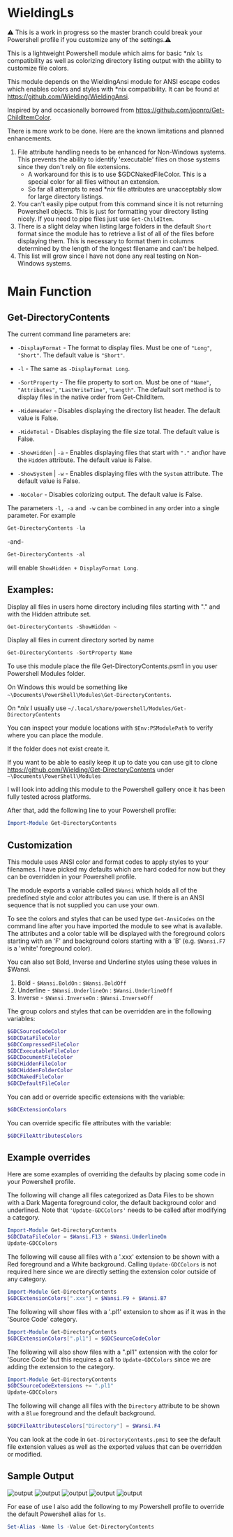 WieldingLs
==========

:warning: This is a work in progress so the master branch could break your Powershell profile if you customize any of the settings.:warning: 

This is a lightweight Powershell module which aims for basic **nix* `ls` compatibility as well as colorizing directory listing output with the ability to customize file colors. 

This module depends on the WieldingAnsi module for ANSI escape codes which enables colors and styles with *nix compatibility.  It can be found at https://github.com/Wielding/WieldingAnsi.

Inspired by and occasionally borrowed from https://github.com/joonro/Get-ChildItemColor. 

There is more work to be done. Here are the known limitations and planned enhancements.
1. File attribute handling needs to be enhanced for Non-Windows systems.  This prevents the ability to identify 'executable' files on those systems since they don't rely on file extensions. 
   * A workaround for this is to use $GDCNakedFileColor.  This is a special color for all files without an extension.
   * So far all attempts to read **nix* file attributes are unacceptably slow for large directory listings.
2. You can't easily pipe output from this command since it is not returning Powershell objects.  This is just for formatting your directory listing nicely.  If you need to pipe files just use `Get-ChildItem`.
3. There is a slight delay when listing large folders in the default `Short` format since the module has to retrieve a list of all of the files before displaying them. This is necessary to format them in columns determined by the length of the longest filename and can't be helped.
4. This list will grow since I have not done any real testing on Non-Windows systems.

Main Function
==============

Get-DirectoryContents
---------------------
The current command line parameters are:
* `-DisplayFormat` -
  The format to display files.  Must be one of `"Long"`, `"Short"`. The default value is `"Short"`.

* `-l` -
  The same as `-DisplayFormat Long`.  

* `-SortProperty` -
  The file property to sort on.  Must be one of `"Name"`, `"Attributes"`, `"LastWriteTime"`, `"Length"`. The default sort method is to display files in the native order from Get-ChildItem.

* `-HideHeader` -
  Disables displaying the directory list header. The default value is False.

* `-HideTotal` -
  Disables displaying the file size total. The default value is False.

* `-ShowHidden` | `-a` -
  Enables displaying files that start with `"."` and\or have the `Hidden` attribute. The default value is False.

* `-ShowSystem` | `-w` -
  Enables displaying files with the `System` attribute. The default value is False.  

* `-NoColor` -
  Disables colorizing output. The default value is False.  

The parameters `-l, -a` and` -w` can be combined in any order into a single parameter.  For example
```powershell
Get-DirectoryContents -la
```

-and-

```powershell
Get-DirectoryContents -al
```

will enable `ShowHidden + DisplayFormat Long`.


Examples:
---------
Display all files in users home directory including files starting with "." and with the Hidden attribute set.
```powershell
Get-DirectoryContents -ShowHidden ~
```

Display all files in current directory sorted by name
```powershell
Get-DirectoryContents -SortProperty Name
```

To use this module place the file Get-DirectoryContents.psm1 in you user Powershell Modules folder.

On Windows this would be something like `~\Documents\PowerShell\Modules\Get-DirectoryContents`.

On **nix* I usually use `~/.local/share/powershell/Modules/Get-DirectoryContents`

You can inspect your module locations with `$Env:PSModulePath` to verify where you can place the module.

If the folder does not exist create it.

If you want to be able to easily keep it up to date you can use git to clone https://github.com/Wielding/Get-DirectoryContents under `~\Documents\PowerShell\Modules `

I will look into adding this module to the Powershell gallery once it has been fully tested across platforms.

After that, add the following line to your Powershell profile:

```powershell
Import-Module Get-DirectoryContents
```

Customization
-------------
This module uses ANSI color and format codes to apply styles to your filenames.  I have picked my defaults which are hard coded for now but they can be overridden in your Powershell profile.

The module exports a variable called `$Wansi` which holds all of the predefined style and color attributes you can use.  If there is an ANSI sequence that is not supplied you can use your own.

To see the colors and styles that can be used type `Get-AnsiCodes` on the command line after you have imported the module to see what is available.  The attributes and a color table will be displayed with the foreground colors starting with an 'F' and background colors starting with a 'B' (e.g. `$Wansi.F7` is a 'white' foreground color).

You can also set Bold, Inverse and Underline styles using these values in $Wansi.

1. Bold - `$Wansi.BoldOn` : `$Wansi.BoldOff`
2. Underline - `$Wansi.UnderlineOn` : `$Wansi.UnderlineOff`
3. Inverse - `$Wansi.InverseOn` : `$Wansi.InverseOff`

The group colors and styles that can be overridden are in the following variables:
```powershell
$GDCSourceCodeColor
$GDCDataFileColor
$GDCCompressedFileColor
$GDCExecutableFileColor
$GDCDocumentFileColor
$GDCHiddenFileColor
$GDCHiddenFolderColor
$GDCNakedFileColor
$GDCDefaultFileColor
```
You can add or override specific extensions with the variable:
```powershell
$GDCExtensionColors
```

You can override specific file attributes with the variable:
```powershell
$GDCFileAttributesColors
```

Example overrides
---
Here are some examples of overriding the defaults by placing some code in your Powershell profile.

The following will change all files categorized as Data Files to be shown with a Dark Magenta foreground color, the default background color and underlined.  Note that `'Update-GDCColors'` needs to be called after modifying a category.
```powershell
Import-Module Get-DirectoryContents
$GDCDataFileColor = $Wansi.F13 + $Wansi.UnderlineOn
Update-GDCColors
```
The following will cause all files with a '.xxx' extension to be shown with a Red foreground and a White background.  Calling `Update-GDCColors` is not required here since we are directly setting the extension color outside of any category.
```powershell
Import-Module Get-DirectoryContents
$GDCExtensionColors[".xxx"] = $Wansi.F9 + $Wansi.B7
```
The following will show files with a '.pl1' extension to show as if it was in the 'Source Code' category.
```powershell
Import-Module Get-DirectoryContents
$GDCExtensionColors[".pl1"] = $GDCSourceCodeColor
```
The following will also show files with a ".pl1" extension with the color for 'Source Code' but this requires a call to `Update-GDCColors` since we are adding the extension to the category.
```powershell
Import-Module Get-DirectoryContents
$GDCSourceCodeExtensions += ".pl1"
Update-GDCColors
```

The following will change all files with the `Directory` attribute to be shown with a `Blue` foreground and the default background.
```powershell
$GDCFileAttributesColors["Directory"] = $Wansi.F4
```
You can look at the code in `Get-DirectoryContents.pms1` to see the default file extension values as well as the exported values that can be overridden or modified.

Sample Output
-------------
![output](images/default.png)
![output](images/long.png)
![output](images/showhidden.png)
![output](images/showhidden_long.png)
![output](images/sort_size.png)

For ease of use I also add the following to my Powershell profile to override the default Powershell alias for `ls`.
```powershell
Set-Alias -Name ls -Value Get-DirectoryContents
```

